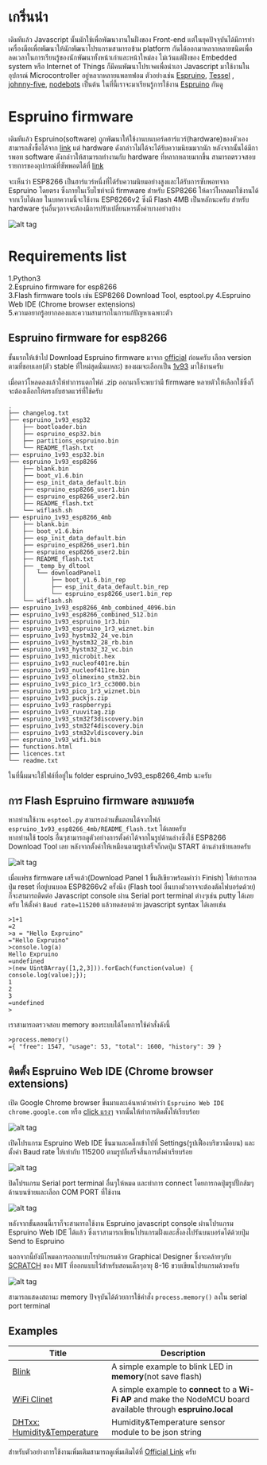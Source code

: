 
# เกริ่นนำ  
เดิมทีแล้ว Javascript นั้นมักใช้เพื่อพัฒนางานในฝั่งของ Front-end แต่ในยุคปัจจุบันได้มีการทำเครื่องมือเพื่อพัฒนาให้นักพัฒนาโปรแกรมสามารถข้าม 
platform กันได้ออกมาหลากหลายชนิดเพื่อลดเวลาในการเรียนรู้ของนักพัฒนาทั้งหน้าเก่าและหน้าใหม่ลง ไม่เว้นแต่ฝั่งของ Embedded system หรือ Internet of Things 
ก็มีคนพัฒนาโปรเจคเพื่อนำเอา Javascript มาใช้งานในอุปกรณ์ Microcontroller อยู่หลากหลายแพลทฟอม ตัวอย่างเช่น [Espruino](http://www.espruino.com), [Tessel](https://tessel.io/)
, [johnny-five](http://johnny-five.io/), [nodebots](http://nodebots.io/) เป็นต้น ในที่นี้เราจะมาเรียนรู้การใช้งาน [Espruino](http://www.espruino.com) กันดู    
  
# Espruino firmware  
เดิมทีแล้ว Espruino(software) ถูกพัฒนาให้ใช้งานบนบอร์ดฮาร์แวร์(hardware)ของตัวเอง สามารถสั่งซื้อได้จาก [link](http://www.espruino.com/Order) 
แต่ hardware ดังกล่าวไม่ได้จะได้รับความนิยมมากนัก หลังจากนั้นได้มีการพอท software ดังกล่าวให้สามารถทำงานกับ hardware ที่หลากหลายมากขึ้น 
สามารถตรวจสอบรายการของอุปกรณ์ที่ซัพพอตได้ที่ [link](http://www.espruino.com/Other+Boards)  
  
จะเห็นว่า ESP8266 เป็นฮาร์แวร์หนึ่งที่ได้รับความนิยมอย่างสูงและได้รับการซับพอทจาก Espruino โดยตรง ซึ่งภายในเว็บไซท์จะมี firmware สำหรับ ESP8266 ให้ดาว์โหลดมาใช้งานได้จากเว็บได้เลย 
ในบทความนี้จะใช้งาน ESP8266v2 ซึ่งมี Flash 4MB เป็นหลักนะครับ สำหรับ hardware รุ่นอื่นๆอาจจะต้องมีการปรับเปลี่ยนหารตั้งค่าบางอย่างบ้าง  
  
![alt tag](res/img/esp8266v2.jpg)   
  
# Requirements list
1.Python3  
2.Espruino firmware for esp8266  
3.Flash firmware tools เช่น ESP8266 Download Tool, esptool.py
4.Espruino Web IDE (Chrome browser extensions)  
5.ความอยากรู้อยากลองและความสามารถในการแก้ปัญหาเฉพาะตัว  
  
## Espruino firmware for esp8266  
ขั้นแรกให้เข้าไป Download Espruino firmware มาจาก [official](http://www.espruino.com/Download) ก่อนครับ 
เลือก version ตามที่ชอบเลย(ตัว stable ที่ใหม่สุดนั่นแหละ) ของผมจะเลือกเป็น [1v93](http://www.espruino.com/files/espruino_1v93.zip) 
มาใช้งานครับ  

เมื่อดาว์โหลดลงแล้วให้ทำการแตกไฟล์ .zip ออกมาก็จะพบว่ามี firmware หลายตัวให้เลือกใช้ซึ่งก็จะต้องเลือกให้ตรงกับฮาดแวร์ที่ใช้ครับ  
```
.
├── changelog.txt
├── espruino_1v93_esp32
│   ├── bootloader.bin
│   ├── espruino_esp32.bin
│   ├── partitions_espruino.bin
│   └── README_flash.txt
├── espruino_1v93_esp32.bin
├── espruino_1v93_esp8266
│   ├── blank.bin
│   ├── boot_v1.6.bin
│   ├── esp_init_data_default.bin
│   ├── espruino_esp8266_user1.bin
│   ├── espruino_esp8266_user2.bin
│   ├── README_flash.txt
│   └── wiflash.sh
├── espruino_1v93_esp8266_4mb
│   ├── blank.bin
│   ├── boot_v1.6.bin
│   ├── esp_init_data_default.bin
│   ├── espruino_esp8266_user1.bin
│   ├── espruino_esp8266_user2.bin
│   ├── README_flash.txt
│   ├── _temp_by_dltool
│   │   └── downloadPanel1
│   │       ├── boot_v1.6.bin_rep
│   │       ├── esp_init_data_default.bin_rep
│   │       └── espruino_esp8266_user1.bin_rep
│   └── wiflash.sh
├── espruino_1v93_esp8266_4mb_combined_4096.bin
├── espruino_1v93_esp8266_combined_512.bin
├── espruino_1v93_espruino_1r3.bin
├── espruino_1v93_espruino_1r3_wiznet.bin
├── espruino_1v93_hystm32_24_ve.bin
├── espruino_1v93_hystm32_28_rb.bin
├── espruino_1v93_hystm32_32_vc.bin
├── espruino_1v93_microbit.hex
├── espruino_1v93_nucleof401re.bin
├── espruino_1v93_nucleof411re.bin
├── espruino_1v93_olimexino_stm32.bin
├── espruino_1v93_pico_1r3_cc3000.bin
├── espruino_1v93_pico_1r3_wiznet.bin
├── espruino_1v93_puckjs.zip
├── espruino_1v93_raspberrypi
├── espruino_1v93_ruuvitag.zip
├── espruino_1v93_stm32f3discovery.bin
├── espruino_1v93_stm32f4discovery.bin
├── espruino_1v93_stm32vldiscovery.bin
├── espruino_1v93_wifi.bin
├── functions.html
├── licences.txt
└── readme.txt
```
ในที่นี้ผมจะใช้ไฟล์ที่อยู่ใน folder espruino_1v93_esp8266_4mb นะครับ  

## การ Flash Espruino firmware ลงบนบอร์ด  
หากท่านใช้งาน `esptool.py` สามารถอ่านขั้นตอนได้จากไฟล์ `espruino_1v93_esp8266_4mb/README_flash.txt` ได้เลยครับ  
หากท่านใช้ tools อื่นๆสามารถดูตัวอย่างการตั้งค่าได้จากในรูปด้านล่างซึ่งใช้ ESP8266 Download Tool เลย 
หลังจากตั้งค่าให้เหมือนตามรูปเสร็จก็กดปุ่ม START ด้านล่างซ้ายเลยครับ  
  
![alt tag](res/img/flashdownloadertool.jpg)  
  
เมื่อแฟรช firmware เสร็จแล้ว(Download Panel 1 ขึ้นสีเขียวพร้อมคำว่า Finish) ให้ทำการกดปุ่ม reset ที่อยู่บนบอด ESP8266v2 ครั้งนึง
(Flash tool อื่นบางตัวอาจจะต้องตัดไฟบอร์ดด้วย) ก็จะสามารถติดต่อ Javascript console ผ่าน Serial port terminal ต่างๆเช่น putty ได้เลยครับ
ให้ตั้งค่า `Baud rate=115200` แล้วทดสอบด้วย javascript syntax ได้เลยเช่น
```
>1+1
=2
>a = "Hello Expruino"          
="Hello Expruino"
>console.log(a)
Hello Expruino
=undefined
>(new Uint8Array([1,2,3])).forEach(function(value) { console.log(value);});
1
2
3
=undefined
>
```
  
เราสามารถตรวจสอบ memory ของระบบได้โดยการใช้คำสั่งดังนี้  
```
>process.memory()
={ "free": 1547, "usage": 53, "total": 1600, "history": 39 }
```

## ติดตั้ง Espruino Web IDE (Chrome browser extensions)  
เปิด Google Chrome browser ขึ้นมาและเค้นหาด้วยคำว่า `Espruino Web IDE chrome.google.com` หรือ [click แรงๆ](https://chrome.google.com/webstore/detail/espruino-web-ide/bleoifhkdalbjfbobjackfdifdneehpo) จากนั้นให้ทำการติดตั้งให้เรียบร้อย  
  
![alt tag](res/img/EspruinoWebIDEInstall.jpg)  
  
เปิดโปรแกรม Espruino Web IDE ขึ้นมาและคลิ๊กเข้าไปที่ Settings(รูปเฟื้องบริขวามือบน) และตั้งค่า Baud rate ให้เท่ากับ 115200 ตามรูปก็เสร็จสิ้นการตั้งค่าเรียบร้อย  

![alt tag](res/img/espruinowebide_setup.jpg)  
  
ปิดโปรแกรม Serial port terminal อื่นๆให้หมด และทำการ connect โดยการกดปุ่มรูปปั๊กส้มๆด้านบนซ้ายและเลือก COM PORT ที่ใช้งาน   

![alt tag](res/img/espruinowebide_interface.jpg)  
  
หลังจากขั้นตอนนี้เราก็จะสามารถใช้งาน Espruino javascript console ผ่านโปรแกรม Espruino Web IDE ได้แล้ว ซึ่งเราสามารถเขียนโปรแกรมฝั่งและสั่งลงไปรันบนบอร์ดได้ด้วยปุ่ม Send to Espruino  
  
นอกจากนี้ยังมีโหมดการออกแบบโรปรแกรมด้วย Graphical Designer ซึ่งจะคล้ายๆกับ [SCRATCH](https://scratch.mit.edu/) ของ MIT ที่ออกแบบไว้สำหรับสอนเด็กๆอายุ 8-16 ขวบเขียนโปรแกรมด้วยครับ  
  
![alt tag](res/img/GraphicalDesigner.jpg)  
  
สามารถแสดงสถานะ memory ปัจจุบันได้ด้วยการใช้คำสั่ง `process.memory()` ลงใน serial port terminal  
  
  
## Examples
| Title     							              	      | Description        											                              |
|-----------------------------------------------|-----------------------------------------------------------------------|
| [Blink](esp8266v2/blinkled.js)     				                                 | A simple example to blink LED in **memory**(not save flash)                	|
| [WiFi Clinet](esp8266v2/wificlientWithBlink.js)     				                 | A simple example to **connect** to a **Wi-Fi AP** and make the NodeMCU board available through **espruino.local**                   	|
| [DHTxx: Humidity&Temperature](esp8266v2/humidityTemperatureDHTxxModule.js)     	 | Humidity&Temperature sensor module to be json string           |


สำหรับตัวอย่างการใช้งานเพิ่มเติมสามารถดูเพิ่มเติมได้ที่ [Official Link](https://www.espruino.com/Tutorials) ครับ  

